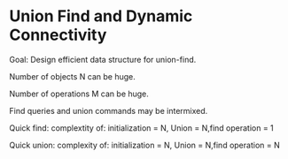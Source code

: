 # Union Find and Dynamic Connectivity

Goal: Design efficient data structure for union-find.

Number of objects N can be huge. 

Number of operations M can be huge.

Find queries and union commands may be intermixed.

Quick find: complextity of: initialization = N, Union = N,find operation = 1

Quick union: complexity of: initialization = N, Union = N,find operation = N
